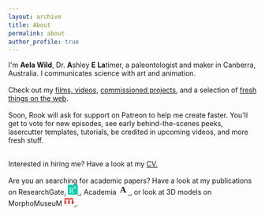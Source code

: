 ```yaml
---
layout: archive
title: About
permalink: about
author_profile: true
---
```


<p>
I'm <b>Aela Wild</b>, Dr. <b>A</b>shley <b>E</b> <b>La</b>timer, a paleontologist and maker in Canberra, Australia. I communicates science with art and animation.
<br><br> 
Check out my <a href="vids.html">films, videos</a>, <a href="commissions.html">commissioned projects</a>, and a selection of <a href="articles.html"> fresh things on the web</a>. 
<br> <br>
Soon, Rook will ask for support on Patreon to help me create faster. You'll get to vote for new episodes, see early behind-the-scenes peeks, lasercutter templates, tutorials, be credited in upcoming videos, and more fresh stuff. 
<br><br>
 
Interested in hiring me? Have a look at my <a href="CV.docx" download="Latimer-WildCV.docx">CV.</a> 
<br><br>
Are you an searching for academic papers? Have a look at my publications on ResearchGate, <a href="https://www.researchgate.net/profile/Ashley_Latimer"><img src="rg.png" height="20px" alt="ResearchGate"> </a>, Academia <a href="http://uzh.academia.edu/AshleyLatimer"><img src="academia.png" height="20px" alt="Academia.edu"> </a>, or look at 3D models on MorphoMuseuM <a href="http://morphomuseum.com/articles/search/search_for:latimer"><img src="mm.png" height="20px" alt="MorphoMuseuM"> </a>. 
